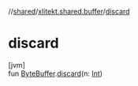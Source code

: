 //[shared](../../index.md)/[xlitekt.shared.buffer](index.md)/[discard](discard.md)

# discard

[jvm]\
fun [ByteBuffer](https://docs.oracle.com/javase/8/docs/api/java/nio/ByteBuffer.html).[discard](discard.md)(n: [Int](https://kotlinlang.org/api/latest/jvm/stdlib/kotlin/-int/index.html))
